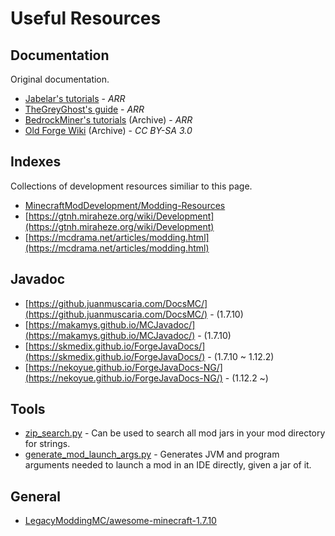 # Useful Resources

## Documentation

Original documentation.

* [Jabelar's tutorials](http://jabelarminecraft.blogspot.com/2014/06/welcome.html) - *ARR*
* [TheGreyGhost's guide](http://greyminecraftcoder.blogspot.com/p/list-of-topics-outdated.html) - *ARR*
* [BedrockMiner's tutorials](https://web.archive.org/web/20170629194638/https://bedrockminer.jimdo.com/modding-tutorials) (Archive) - *ARR*
* [Old Forge Wiki](https://web.archive.org/web/20160302194303/http://www.minecraftforge.net/wiki/Main_Page) (Archive) - *CC BY-SA 3.0*

## Indexes

Collections of development resources similiar to this page.

* [MinecraftModDevelopment/Modding-Resources](https://github.com/MinecraftModDevelopment/Modding-Resources)
* [https://gtnh.miraheze.org/wiki/Development](https://gtnh.miraheze.org/wiki/Development)
* [https://mcdrama.net/articles/modding.html](https://mcdrama.net/articles/modding.html)

## Javadoc

* [https://github.juanmuscaria.com/DocsMC/](https://github.juanmuscaria.com/DocsMC/) - (1.7.10)
* [https://makamys.github.io/MCJavadoc/](https://makamys.github.io/MCJavadoc/) - (1.7.10)
* [https://skmedix.github.io/ForgeJavaDocs/](https://skmedix.github.io/ForgeJavaDocs/) - (1.7.10 ~ 1.12.2)
* [https://nekoyue.github.io/ForgeJavaDocs-NG/](https://nekoyue.github.io/ForgeJavaDocs-NG/) - (1.12.2 ~)

## Tools

* [zip_search.py](https://gist.github.com/makamys/f279b286c8afe1b976ea18886df1cf7d) - Can be used to search all mod jars in your mod directory for strings.
* [generate_mod_launch_args.py](https://gist.github.com/makamys/e8668436ed1780c0623c26936d0e472d) - Generates JVM and program arguments needed to launch a mod in an IDE directly, given a jar of it.

## General

* [LegacyModdingMC/awesome-minecraft-1.7.10](https://github.com/LegacyModdingMC/awesome-minecraft-1.7.10)
